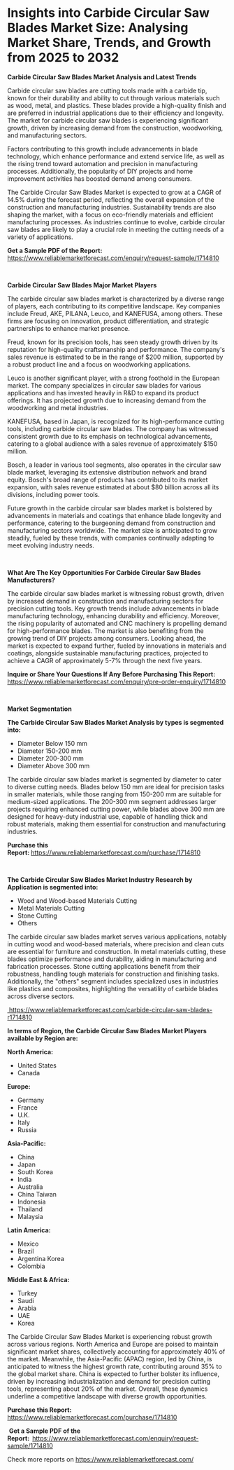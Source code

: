 <p><h1>Insights into Carbide Circular Saw Blades Market Size: Analysing Market Share, Trends, and Growth from 2025 to 2032</h1></p><p><strong>Carbide Circular Saw Blades Market Analysis and Latest Trends</strong></p>
<p><p>Carbide circular saw blades are cutting tools made with a carbide tip, known for their durability and ability to cut through various materials such as wood, metal, and plastics. These blades provide a high-quality finish and are preferred in industrial applications due to their efficiency and longevity. The market for carbide circular saw blades is experiencing significant growth, driven by increasing demand from the construction, woodworking, and manufacturing sectors.</p><p>Factors contributing to this growth include advancements in blade technology, which enhance performance and extend service life, as well as the rising trend toward automation and precision in manufacturing processes. Additionally, the popularity of DIY projects and home improvement activities has boosted demand among consumers. </p><p>The Carbide Circular Saw Blades Market is expected to grow at a CAGR of 14.5% during the forecast period, reflecting the overall expansion of the construction and manufacturing industries. Sustainability trends are also shaping the market, with a focus on eco-friendly materials and efficient manufacturing processes. As industries continue to evolve, carbide circular saw blades are likely to play a crucial role in meeting the cutting needs of a variety of applications.</p></p>
<p><strong>Get a Sample PDF of the Report:&nbsp;</strong> <a href="https://www.reliablemarketforecast.com/enquiry/request-sample/1714810?utm_campaign=2534&utm_medium=2&utm_source=Github&utm_content=ia&utm_term=28022025&utm_id=carbide-circular-saw-blades">https://www.reliablemarketforecast.com/enquiry/request-sample/1714810</a></p>
<p>&nbsp;</p>
<p><strong>Carbide Circular Saw Blades Major Market Players</strong></p>
<p><p>The carbide circular saw blades market is characterized by a diverse range of players, each contributing to its competitive landscape. Key companies include Freud, AKE, PILANA, Leuco, and KANEFUSA, among others. These firms are focusing on innovation, product differentiation, and strategic partnerships to enhance market presence.</p><p>Freud, known for its precision tools, has seen steady growth driven by its reputation for high-quality craftsmanship and performance. The company's sales revenue is estimated to be in the range of $200 million, supported by a robust product line and a focus on woodworking applications.</p><p>Leuco is another significant player, with a strong foothold in the European market. The company specializes in circular saw blades for various applications and has invested heavily in R&D to expand its product offerings. It has projected growth due to increasing demand from the woodworking and metal industries.</p><p>KANEFUSA, based in Japan, is recognized for its high-performance cutting tools, including carbide circular saw blades. The company has witnessed consistent growth due to its emphasis on technological advancements, catering to a global audience with a sales revenue of approximately $150 million.</p><p>Bosch, a leader in various tool segments, also operates in the circular saw blade market, leveraging its extensive distribution network and brand equity. Bosch's broad range of products has contributed to its market expansion, with sales revenue estimated at about $80 billion across all its divisions, including power tools.</p><p>Future growth in the carbide circular saw blades market is bolstered by advancements in materials and coatings that enhance blade longevity and performance, catering to the burgeoning demand from construction and manufacturing sectors worldwide. The market size is anticipated to grow steadily, fueled by these trends, with companies continually adapting to meet evolving industry needs.</p></p>
<p>&nbsp;</p>
<p><strong>What Are The Key Opportunities For Carbide Circular Saw Blades Manufacturers?</strong></p>
<p><p>The carbide circular saw blades market is witnessing robust growth, driven by increased demand in construction and manufacturing sectors for precision cutting tools. Key growth trends include advancements in blade manufacturing technology, enhancing durability and efficiency. Moreover, the rising popularity of automated and CNC machinery is propelling demand for high-performance blades. The market is also benefiting from the growing trend of DIY projects among consumers. Looking ahead, the market is expected to expand further, fueled by innovations in materials and coatings, alongside sustainable manufacturing practices, projected to achieve a CAGR of approximately 5-7% through the next five years.</p></p>
<p><strong>Inquire or Share Your Questions If Any Before Purchasing This Report:</strong> <a href="https://www.reliablemarketforecast.com/enquiry/pre-order-enquiry/1714810?utm_campaign=2534&utm_medium=2&utm_source=Github&utm_content=ia&utm_term=28022025&utm_id=carbide-circular-saw-blades">https://www.reliablemarketforecast.com/enquiry/pre-order-enquiry/1714810</a></p>
<p>&nbsp;</p>
<p><strong>Market Segmentation</strong></p>
<p><strong>The Carbide Circular Saw Blades Market Analysis by types is segmented into:</strong></p>
<p><ul><li>Diameter Below 150 mm</li><li>Diameter 150-200 mm</li><li>Diameter 200-300 mm</li><li>Diameter Above 300 mm</li></ul></p>
<p><p>The carbide circular saw blades market is segmented by diameter to cater to diverse cutting needs. Blades below 150 mm are ideal for precision tasks in smaller materials, while those ranging from 150-200 mm are suitable for medium-sized applications. The 200-300 mm segment addresses larger projects requiring enhanced cutting power, while blades above 300 mm are designed for heavy-duty industrial use, capable of handling thick and robust materials, making them essential for construction and manufacturing industries.</p></p>
<p><strong>Purchase this Report:&nbsp;</strong><a href="https://www.reliablemarketforecast.com/purchase/1714810?utm_campaign=2534&utm_medium=2&utm_source=Github&utm_content=ia&utm_term=28022025&utm_id=carbide-circular-saw-blades">https://www.reliablemarketforecast.com/purchase/1714810</a></p>
<p>&nbsp;</p>
<p><strong>The Carbide Circular Saw Blades Market Industry Research by Application is segmented into:</strong></p>
<p><ul><li>Wood and Wood-based Materials Cutting</li><li>Metal Materials Cutting</li><li>Stone Cutting</li><li>Others</li></ul></p>
<p><p>The carbide circular saw blades market serves various applications, notably in cutting wood and wood-based materials, where precision and clean cuts are essential for furniture and construction. In metal materials cutting, these blades optimize performance and durability, aiding in manufacturing and fabrication processes. Stone cutting applications benefit from their robustness, handling tough materials for construction and finishing tasks. Additionally, the "others" segment includes specialized uses in industries like plastics and composites, highlighting the versatility of carbide blades across diverse sectors.</p></p>
<p><a href="https://www.reliablemarketforecast.com/carbide-circular-saw-blades-r1714810?utm_campaign=2534&utm_medium=2&utm_source=Github&utm_content=ia&utm_term=28022025&utm_id=carbide-circular-saw-blades">&nbsp;https://www.reliablemarketforecast.com/carbide-circular-saw-blades-r1714810</a></p>
<p><strong>In terms of Region, the Carbide Circular Saw Blades Market Players available by Region are:</strong></p>
<p>
    <p> <strong> North America: </strong>
        <ul>
            <li>United States</li>
            <li>Canada</li>
        </ul>
        </p> 
    <p> <strong> Europe: </strong>
        <ul>
            <li>Germany</li>
            <li>France</li>
            <li>U.K.</li>
            <li>Italy</li>
            <li>Russia</li>
        </ul>
        </p> 
    <p> <strong> Asia-Pacific: </strong>
        <ul>
            <li>China</li>
            <li>Japan</li>
            <li>South Korea</li>
            <li>India</li>
            <li>Australia</li>
            <li>China Taiwan</li>
            <li>Indonesia</li>
            <li>Thailand</li>
            <li>Malaysia</li>
        </ul>
        </p> 
    <p> <strong> Latin America: </strong>
        <ul>
            <li>Mexico</li>
            <li>Brazil</li>
            <li>Argentina Korea</li>
            <li>Colombia</li>
        </ul>
        </p> 
    <p> <strong> Middle East & Africa: </strong>
        <ul>
            <li>Turkey</li>
            <li>Saudi</li>
            <li>Arabia</li>
            <li>UAE</li>
            <li>Korea</li>
        </ul>
    </p>
    </p>
<p><p>The Carbide Circular Saw Blades Market is experiencing robust growth across various regions. North America and Europe are poised to maintain significant market shares, collectively accounting for approximately 40% of the market. Meanwhile, the Asia-Pacific (APAC) region, led by China, is anticipated to witness the highest growth rate, contributing around 35% to the global market share. China is expected to further bolster its influence, driven by increasing industrialization and demand for precision cutting tools, representing about 20% of the market. Overall, these dynamics underline a competitive landscape with diverse growth opportunities.</p></p>
<p><strong>Purchase this Report: </strong><a href="https://www.reliablemarketforecast.com/purchase/1714810?utm_campaign=2534&utm_medium=2&utm_source=Github&utm_content=ia&utm_term=28022025&utm_id=carbide-circular-saw-blades">https://www.reliablemarketforecast.com/purchase/1714810</a></p>
<p>&nbsp;<strong>Get a Sample PDF of the Report:&nbsp;&nbsp;</strong><a href="https://www.reliablemarketforecast.com/enquiry/request-sample/1714810?utm_campaign=2534&utm_medium=2&utm_source=Github&utm_content=ia&utm_term=28022025&utm_id=carbide-circular-saw-blades">https://www.reliablemarketforecast.com/enquiry/request-sample/1714810</a></p>
<p><strong></strong></p>
<p>Check more reports on <a href="https://www.reliablemarketforecast.com/?utm_campaign=2534&utm_medium=2&utm_source=Github&utm_content=ia&utm_term=28022025&utm_id=carbide-circular-saw-blades">https://www.reliablemarketforecast.com/</a></p>
